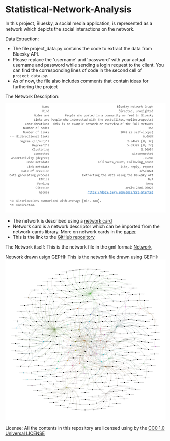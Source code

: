 # Statistical-Network-Analysis
In this project, Bluesky, a social media application, is represented as a network which depicts the social interactions on the network.

Data Extraction:
- The file project_data.py contains the code to extract the data from Bluesky API.
- Please replace the 'username' and 'password' with your actual username and password while sending a login request to the client. You can find the corresponding lines of code in the second cell of `project_data.py`.
- As of now, the file also includes comments that contain ideas for furthering the project

The Network Description:

  ![Network Card](https://github.com/vgentela/Statistical-Network-Analysis/blob/main/network_card.png)
  
- The network is described using a [network card](https://github.com/vgentela/Statistical-Network-Analysis/blob/main/Bsky_network_card.tex)
- Network card is a network descriptor which can be imported from the network-cards library. More on network cards in the [paper](https://arxiv.org/abs/2206.00026)
- This is the link to the [GitHub repository](https://github.com/network-cards/network-cards)
  
The Network itself:
This is the network file in the gml format: [Network](https://github.com/vgentela/Statistical-Network-Analysis/blob/main/graph.gml)

Network drawn usign GEPHI:
This is the network file drawn using GEPHI: ![Gephi network](https://github.com/vgentela/Statistical-Network-Analysis/blob/main/Fullnet.png)

License:
All the contents in this repository are licensed using by the [CC0 1.0 Universal LICENSE](https://github.com/vgentela/Statistical-Network-Analysis/blob/main/LICENSE)
